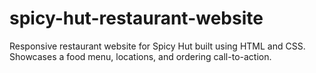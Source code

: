 # spicy-hut-restaurant-website
Responsive restaurant website for Spicy Hut built using HTML and CSS. Showcases a food menu, locations, and ordering call-to-action.
